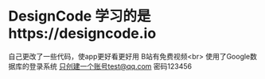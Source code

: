 # DesignCode 学习的是https://designcode.io
自己更改了一些代码，使app更好看更好用 B站有免费视频\<br> 
使用了Google数据库的登录系统 只创建一个账号test@qq.com 密码123456


